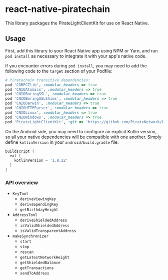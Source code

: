 # react-native-piratechain

This library packages the PirateLightClientKit for use on React Native.

## Usage

First, add this library to your React Native app using NPM or Yarn, and run `pod install` as necessary to integrate it with your app's native code.

If you encounter errors during `pod install`, you may need to add the following code to the `target` section of your Podfile:

```ruby
# Piratechain transitive dependencies:
pod 'CGRPCZlib', :modular_headers => true
pod 'CNIOAtomics', :modular_headers => true
pod 'CNIOBoringSSL', :modular_headers => true
pod 'CNIOBoringSSLShims', :modular_headers => true
pod 'CNIODarwin', :modular_headers => true
pod 'CNIOHTTPParser', :modular_headers => true
pod 'CNIOLinux', :modular_headers => true
pod 'CNIOWindows', :modular_headers => true
pod 'PirateLightClientKit', :git => 'https://github.com/PirateNetwork/PirateLightClientKit.git', :commit => 'f939db082643d73cead7172da0a862f3b3df34a9'
```

On the Android side, you may need to configure an explicit Kotlin version, so all your native dependencies will be compatible with one another. Simply define `kotlinVersion` in your `android/build.gradle` file:

```groovy
buildscript {
  ext {
    kotlinVersion = '1.8.22'
  }
}
```

### API overview

- `KeyTool`
  - `deriveViewingKey`
  - `deriveSpendingKey`
  - `getBirthdayHeight`
- `AddressTool`
  - `deriveShieldedAddress`
  - `isValidShieldedAddress`
  - `isValidTransparentAddress`
- `makeSynchronizer`
  - `start`
  - `stop`
  - `rescan`
  - `getLatestNetworkHeight`
  - `getShieldedBalance`
  - `getTransactions`
  - `sendToAddress`
